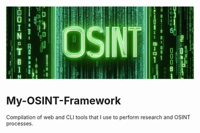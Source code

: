 ![header](./img/OSINT-2.jpg)

# My-OSINT-Framework
Compilation of web and CLI tools that I use to perform research and OSINT processes.
